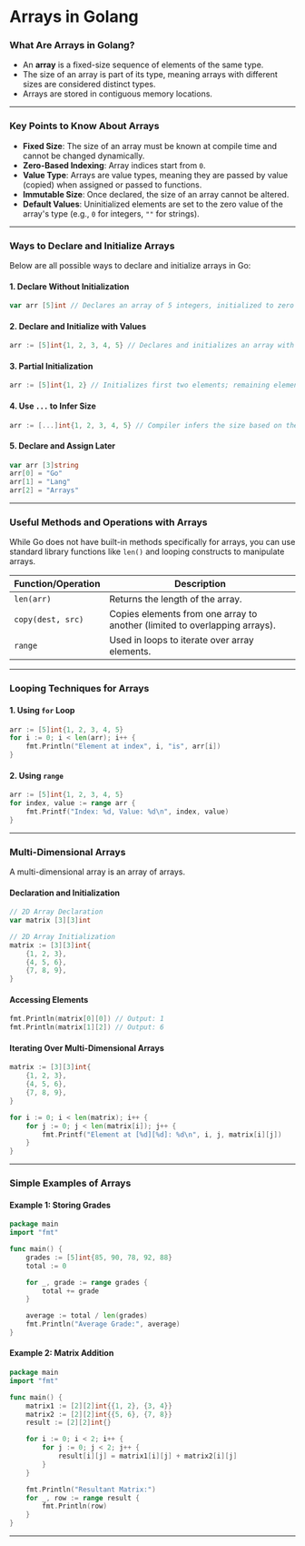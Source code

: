 # **Arrays in Golang**

### **What Are Arrays in Golang?**
- An **array** is a fixed-size sequence of elements of the same type.
- The size of an array is part of its type, meaning arrays with different sizes are considered distinct types.
- Arrays are stored in contiguous memory locations.

---

### **Key Points to Know About Arrays**
- **Fixed Size**: The size of an array must be known at compile time and cannot be changed dynamically.
- **Zero-Based Indexing**: Array indices start from `0`.
- **Value Type**: Arrays are value types, meaning they are passed by value (copied) when assigned or passed to functions.
- **Immutable Size**: Once declared, the size of an array cannot be altered.
- **Default Values**: Uninitialized elements are set to the zero value of the array's type (e.g., `0` for integers, `""` for strings).

---

### **Ways to Declare and Initialize Arrays**
Below are all possible ways to declare and initialize arrays in Go:

#### **1. Declare Without Initialization**
```go
var arr [5]int // Declares an array of 5 integers, initialized to zero values.
```

#### **2. Declare and Initialize with Values**
```go
arr := [5]int{1, 2, 3, 4, 5} // Declares and initializes an array with specific values.
```

#### **3. Partial Initialization**
```go
arr := [5]int{1, 2} // Initializes first two elements; remaining elements are set to zero values.
```

#### **4. Use `...` to Infer Size**
```go
arr := [...]int{1, 2, 3, 4, 5} // Compiler infers the size based on the number of elements.
```

#### **5. Declare and Assign Later**
```go
var arr [3]string
arr[0] = "Go"
arr[1] = "Lang"
arr[2] = "Arrays"
```

---

### **Useful Methods and Operations with Arrays**
While Go does not have built-in methods specifically for arrays, you can use standard library functions like `len()` and looping constructs to manipulate arrays.

| **Function/Operation** | **Description**                                                                 |
|-------------------------|---------------------------------------------------------------------------------|
| `len(arr)`             | Returns the length of the array.                                                |
| `copy(dest, src)`      | Copies elements from one array to another (limited to overlapping arrays).      |
| `range`                | Used in loops to iterate over array elements.                                   |

---

### **Looping Techniques for Arrays**
#### **1. Using `for` Loop**
```go
arr := [5]int{1, 2, 3, 4, 5}
for i := 0; i < len(arr); i++ {
    fmt.Println("Element at index", i, "is", arr[i])
}
```

#### **2. Using `range`**
```go
arr := [5]int{1, 2, 3, 4, 5}
for index, value := range arr {
    fmt.Printf("Index: %d, Value: %d\n", index, value)
}
```

---

### **Multi-Dimensional Arrays**
A multi-dimensional array is an array of arrays.

#### **Declaration and Initialization**
```go
// 2D Array Declaration
var matrix [3][3]int

// 2D Array Initialization
matrix := [3][3]int{
    {1, 2, 3},
    {4, 5, 6},
    {7, 8, 9},
}
```

#### **Accessing Elements**
```go
fmt.Println(matrix[0][0]) // Output: 1
fmt.Println(matrix[1][2]) // Output: 6
```

#### **Iterating Over Multi-Dimensional Arrays**
```go
matrix := [3][3]int{
    {1, 2, 3},
    {4, 5, 6},
    {7, 8, 9},
}

for i := 0; i < len(matrix); i++ {
    for j := 0; j < len(matrix[i]); j++ {
        fmt.Printf("Element at [%d][%d]: %d\n", i, j, matrix[i][j])
    }
}
```

---

### **Simple Examples of Arrays**
#### **Example 1: Storing Grades**
```go
package main
import "fmt"

func main() {
    grades := [5]int{85, 90, 78, 92, 88}
    total := 0

    for _, grade := range grades {
        total += grade
    }

    average := total / len(grades)
    fmt.Println("Average Grade:", average)
}
```

#### **Example 2: Matrix Addition**
```go
package main
import "fmt"

func main() {
    matrix1 := [2][2]int{{1, 2}, {3, 4}}
    matrix2 := [2][2]int{{5, 6}, {7, 8}}
    result := [2][2]int{}

    for i := 0; i < 2; i++ {
        for j := 0; j < 2; j++ {
            result[i][j] = matrix1[i][j] + matrix2[i][j]
        }
    }

    fmt.Println("Resultant Matrix:")
    for _, row := range result {
        fmt.Println(row)
    }
}
```

---